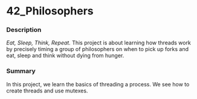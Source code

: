 # 42_Philosophers
### Description

*Eat, Sleep, Think, Repeat.* This project is about learning how threads work by precisely timing a group of philosophers on when to pick up forks and eat, sleep and think without dying from hunger.

### Summary

In this project, we learn the basics of threading a process.
We see how to create threads and use mutexes.
